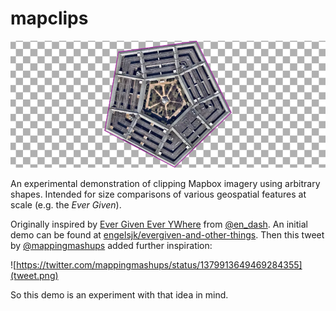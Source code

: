 # mapclips

![](banner.png)

An experimental demonstration of clipping Mapbox imagery using arbitrary shapes. Intended for size comparisons of various geospatial features at scale (e.g. the *Ever Given*).

Originally inspired by [Ever Given Ever YWhere](https://evergiven-everywhere.glitch.me/) from [@en_dash](https://twitter.com/en_dash). An initial demo can be found at [engelsjk/evergiven-and-other-things](https://github.com/engelsjk/evergiven-and-other-things). Then this tweet by [@mappingmashups](https://twitter.com/mappingmashups) added further inspiration:

![https://twitter.com/mappingmashups/status/1379913649469284355](tweet.png)

So this demo is an experiment with that idea in mind.
